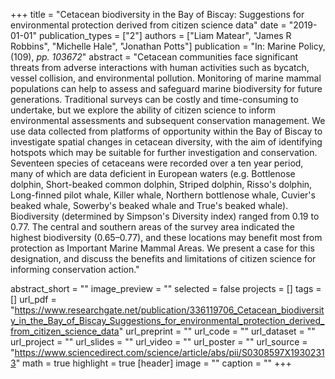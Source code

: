 +++
title = "Cetacean biodiversity in the Bay of Biscay: Suggestions for environmental protection derived from citizen science data"
date = "2019-01-01"
publication_types = ["2"]
authors = ["Liam Matear", "James R Robbins", "Michelle Hale", "Jonathan Potts"]
publication = "In: Marine Policy, (109), _pp. 103672_"
abstract = "Cetacean communities face significant threats from adverse interactions with human activities such as bycatch, vessel collision, and environmental pollution. Monitoring of marine mammal populations can help to assess and safeguard marine biodiversity for future generations. Traditional surveys can be costly and time-consuming to undertake, but we explore the ability of citizen science to inform environmental assessments and subsequent conservation management. We use data collected from platforms of opportunity within the Bay of Biscay to investigate spatial changes in cetacean diversity, with the aim of identifying hotspots which may be suitable for further investigation and conservation. Seventeen species of cetaceans were recorded over a ten year period, many of which are data deficient in European waters (e.g. Bottlenose dolphin, Short-beaked common dolphin, Striped dolphin, Risso's dolphin, Long-finned pilot whale, Killer whale, Northern bottlenose whale, Cuvier's beaked whale, Sowerby's beaked whale and True's beaked whale). Biodiversity (determined by Simpson's Diversity index) ranged from 0.19 to 0.77. The central and southern areas of the survey area indicated the highest biodiversity (0.65–0.77), and these locations may benefit most from protection as Important Marine Mammal Areas. We present a case for this designation, and discuss the benefits and limitations of citizen science for informing conservation action."

abstract_short = ""
image_preview = ""
selected = false
projects = []
tags = []
url_pdf = "https://www.researchgate.net/publication/336119706_Cetacean_biodiversity_in_the_Bay_of_Biscay_Suggestions_for_environmental_protection_derived_from_citizen_science_data"
url_preprint = ""
url_code = ""
url_dataset = ""
url_project = ""
url_slides = ""
url_video = ""
url_poster = ""
url_source = "https://www.sciencedirect.com/science/article/abs/pii/S0308597X19302313"
math = true
highlight = true
[header]
image = ""
caption = ""
+++
